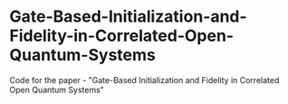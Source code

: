 # Gate-Based-Initialization-and-Fidelity-in-Correlated-Open-Quantum-Systems
Code for the paper - "Gate-Based Initialization and Fidelity in Correlated Open Quantum Systems"

